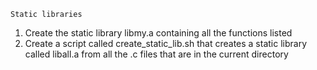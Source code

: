     Static libraries
1. Create the static library libmy.a containing all the functions listed
2. Create a script called create_static_lib.sh that creates a static library called liball.a from all the .c files that are in the current directory

